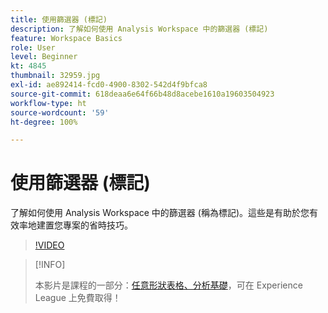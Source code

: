 ```yaml
---
title: 使用篩選器 (標記)
description: 了解如何使用 Analysis Workspace 中的篩選器 (標記)
feature: Workspace Basics
role: User
level: Beginner
kt: 4845
thumbnail: 32959.jpg
exl-id: ae892414-fcd0-4900-8302-542d4f9bfca8
source-git-commit: 618deaa6e64f66b48d8acebe1610a19603504923
workflow-type: ht
source-wordcount: '59'
ht-degree: 100%

---
```


# 使用篩選器 (標記)

了解如何使用 Analysis Workspace 中的篩選器 (稱為標記)。這些是有助於您有效率地建置您專案的省時技巧。

>[!VIDEO](https://video.tv.adobe.com/v/32959/?quality=12&learn=on)

>[!INFO]
>
> 本影片是課程的一部分：[任意形狀表格、分析基礎](https://experienceleague.adobe.com/?recommended=Analytics-U-1-2020.3)，可在 Experience League 上免費取得！
